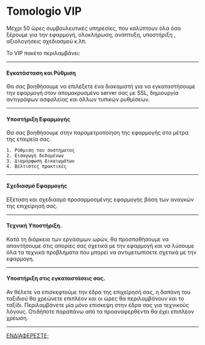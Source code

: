 # Tomologio VIP

<p class="lead">Μέχρι 50 ώρες συμβουλευτικές υπηρεσίες, που καλύπτουν όλα όσα ξέρουμε για την εφαρμογή, ολοκλήρωση, ανάπτυξη, υποστήριξη , αξιολογήσεις σχεδιασμού κ.λπ.</p>

Το VIP πακέτο περιλαμβάνει:

---

#### Εγκατάσταση και Ρύθμιση

Θα σας βοηθήσουμε να επιλέξετε ένα διακομιστή για να εγκαταστήσουμε την εφαρμογή στον απομακρυσμένο server σας με SSL, δημιουργία αντιγράφων ασφαλείας και άλλων τυπικών ρυθμίσεων.

---

#### Υποστήριξη Εφαρμογής

Θα σας βοηθήσουμε στην παραμετροποίηση της εφαρμογής  στα μέτρα της εταιρεία σας.

    1. Ρύθμιση του συστήματος
    2. Εισαγωγή δεδομένων
    3. Διαμόρφωση Δικαιωμάτων
    4. Βέλτιστες πρακτικές

---

#### Σχεδιασμό Εφαρμογής

Εξέταση και σχεδιασμό προσαρμοσμένης εφαρμογής βάση των αναγκών της επιχείρησή σας.

---

#### Τεχνική Υποστήριξη.

Κατά τη διάρκεια των εργάσιμων ωρών, θα προσπαθήσουμε να απαντήσουμε στις απορίες σας σχετικά με την εφαρμογή και να λύσουμε όλα τα τεχνικά προβλήματα που μπορεί να αντιμετωπίσετε σχετικά με την εφαρμογη.

---

#### Υποστήριξη στις εγκαταστάσεις σας.

Αν θέλετε να επισκεφτούμε την έδρα της επιχείρησή σας, η δαπάνη του ταξιδιού θα χρεώνετε επιπλέον και οι ώρες θα περιλαμβάνουν και το ταξίδι. Περιλαμβάνετε μία μόνο επίσκεψη στην έδρα σας για τεχνικούς λόγους.
Οτιδήποτε παραπάνω από τα προαναφερθέντα θα έχει επιπλέον χρέωση.

---


<a href="/contact" class="blue button">ΕΝΔΙΑΦΕΡΕΣΤΕ;</a>
